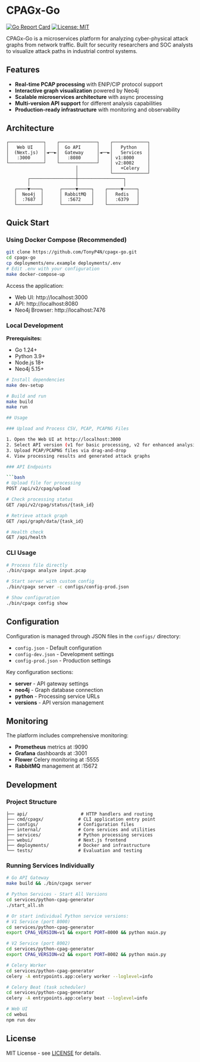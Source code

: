 # CPAGx-Go

[![Go Report Card](https://goreportcard.com/badge/github.com/TonyP4N/cpagx-go)](https://goreportcard.com/report/github.com/TonyP4N/cpagx-go)
[![License: MIT](https://img.shields.io/badge/License-MIT-yellow.svg)](https://opensource.org/licenses/MIT)

CPAGx-Go is a microservices platform for analyzing cyber-physical attack graphs from network traffic. Built for security researchers and SOC analysts to visualize attack paths in industrial control systems.

## Features

- **Real-time PCAP processing** with ENIP/CIP protocol support
- **Interactive graph visualization** powered by Neo4j
- **Scalable microservices architecture** with async processing
- **Multi-version API support** for different analysis capabilities
- **Production-ready infrastructure** with monitoring and observability

## Architecture

```
┌─────────────┐    ┌──────────────┐    ┌─────────────┐
│   Web UI    │    │  Go API      │    │   Python    │
│  (Next.js)  │◄──►│  Gateway     │◄──►│   Services  │
│   :3000     │    │   :8080      │    │ v1:8000     │
└─────────────┘    └──────────────┘    │ v2:8002     │
                          │            │   +Celery   │
                          │            └─────────────┘
        ┌─────────────────┼─────────────────┐
        │                 │                 │
   ┌────▼────┐      ┌─────▼─────┐    ┌─────▼─────┐
   │  Neo4j  │      │ RabbitMQ  │    │   Redis   │
   │  :7687  │      │  :5672    │    │   :6379   │
   └─────────┘      └───────────┘    └───────────┘
```

## Quick Start

### Using Docker Compose (Recommended)

```bash
git clone https://github.com/TonyP4N/cpagx-go.git
cd cpagx-go
cp deployments/env.example deployments/.env
# Edit .env with your configuration
make docker-compose-up
```

Access the application:
- Web UI: http://localhost:3000
- API: http://localhost:8080
- Neo4j Browser: http://localhost:7476

### Local Development

**Prerequisites:**
- Go 1.24+
- Python 3.9+
- Node.js 18+
- Neo4j 5.15+

```bash
# Install dependencies
make dev-setup

# Build and run
make build
make run

## Usage

### Upload and Process CSV, PCAP, PCAPNG Files

1. Open the Web UI at http://localhost:3000
2. Select API version (v1 for basic processing, v2 for enhanced analysis)
3. Upload PCAP/PCAPNG files via drag-and-drop
4. View processing results and generated attack graphs

### API Endpoints

```bash
# Upload file for processing
POST /api/v2/cpag/upload

# Check processing status
GET /api/v2/cpag/status/{task_id}

# Retrieve attack graph
GET /api/graph/data/{task_id}

# Health check
GET /api/health
```

### CLI Usage

```bash
# Process file directly
./bin/cpagx analyze input.pcap

# Start server with custom config
./bin/cpagx server -c configs/config-prod.json

# Show configuration
./bin/cpagx config show
```

## Configuration

Configuration is managed through JSON files in the `configs/` directory:

- `config.json` - Default configuration
- `config-dev.json` - Development settings  
- `config-prod.json` - Production settings

Key configuration sections:
- **server** - API gateway settings
- **neo4j** - Graph database connection
- **python** - Processing service URLs
- **versions** - API version management

## Monitoring

The platform includes comprehensive monitoring:

- **Prometheus** metrics at :9090
- **Grafana** dashboards at :3001
- **Flower** Celery monitoring at :5555
- **RabbitMQ** management at :15672

## Development

### Project Structure

```
├── api/                    # HTTP handlers and routing
├── cmd/cpagx/             # CLI application entry point
├── configs/               # Configuration files
├── internal/              # Core services and utilities
├── services/              # Python processing services
├── webui/                 # Next.js frontend
├── deployments/           # Docker and infrastructure
└── tests/                 # Evaluation and testing
```

### Running Services Individually

```bash
# Go API Gateway
make build && ./bin/cpagx server

# Python Services - Start All Versions
cd services/python-cpag-generator
./start_all.sh

# Or start individual Python service versions:
# V1 Service (port 8000)
cd services/python-cpag-generator
export CPAG_VERSION=v1 && export PORT=8000 && python main.py

# V2 Service (port 8002)
cd services/python-cpag-generator
export CPAG_VERSION=v2 && export PORT=8002 && python main.py

# Celery Worker
cd services/python-cpag-generator
celery -A entrypoints.app:celery worker --loglevel=info

# Celery Beat (task scheduler)
cd services/python-cpag-generator
celery -A entrypoints.app:celery beat --loglevel=info

# Web UI
cd webui
npm run dev
```

## License

MIT License - see [LICENSE](LICENSE) for details.